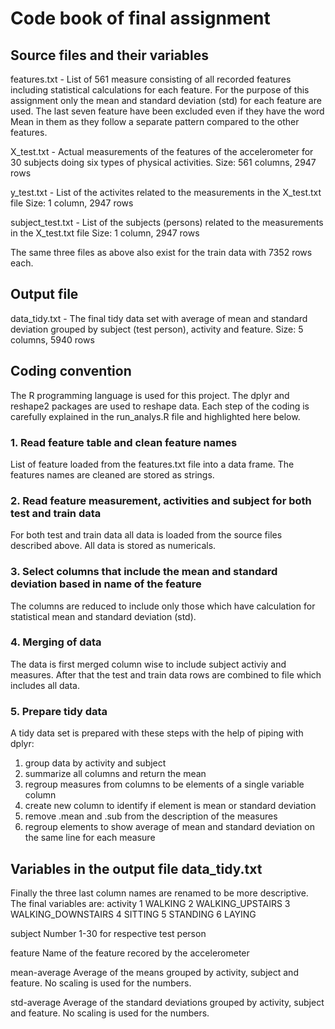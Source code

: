 # Code book of final assignment

## Source files and their variables
features.txt - List of 561 measure consisting of all recorded features including statistical calculations for each feature. For the purpose of this assignment only the mean and standard deviation (std) for each feature are used. The last seven feature have been excluded even if they have the word Mean in them as they follow a separate pattern compared to the other features.

X_test.txt - Actual measurements of the features of the accelerometer for 30 subjects doing six types of physical activities. 
Size: 561 columns, 2947 rows 

y_test.txt - List of the activites related to the measurements in the X_test.txt file
Size: 1 column, 2947 rows

subject_test.txt - List of the subjects (persons) related to the measurements in the X_test.txt file
Size: 1 column, 2947 rows

The same three files as above also exist for the train data with 7352 rows each.

## Output file
data_tidy.txt - The final tidy data set with average of mean and standard deviation grouped by subject (test person), activity and feature.
Size: 5 columns, 5940 rows

## Coding convention
The R programming language is used for this project. The dplyr and reshape2 packages are used to reshape data.
Each step of the coding is carefully explained in the run_analys.R file and highlighted here below.

### 1. Read feature table and clean feature names
List of feature loaded from the features.txt file into a data frame. The features names are cleaned are stored as strings.

### 2. Read feature measurement, activities and subject for both test and train data
For both test and train data all data is loaded from the source files described above. All data is stored as numericals.

### 3. Select columns that include the mean and standard deviation based in name of the feature
The columns are reduced to include only those which have calculation for statistical mean and standard deviation (std).

### 4. Merging of data
The data is first merged column wise to include subject activiy and measures. After that the test and train data rows are combined to file which includes all data.

### 5. Prepare tidy data
A tidy data set is prepared with these steps with the help of piping with dplyr:
1. group data by activity and subject
1. summarize all columns and return the mean
1. regroup measures from columns to be elements of a single variable column
1. create new column to identify if element is mean or standard deviation
1. remove .mean and .sub from the description of the measures
1. regroup elements to show average of mean and standard deviation on the same line for each measure

## Variables in the output file data_tidy.txt
Finally the three last column names are renamed to be more descriptive. The final variables are:
activity
1 WALKING
2 WALKING_UPSTAIRS
3 WALKING_DOWNSTAIRS
4 SITTING
5 STANDING
6 LAYING

subject
Number 1-30 for respective test person

feature 
Name of the feature recored by the accelerometer

mean-average
Average of the means grouped by activity, subject and feature. No scaling is used for the numbers.

std-average
Average of the standard deviations grouped by activity, subject and feature. No scaling is used for the numbers.

